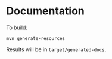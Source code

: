 # Documentation

To build:

```aiignore
mvn generate-resources
```

Results will be in `target/generated-docs`.